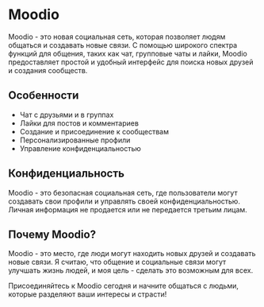 # Moodio

Moodio - это новая социальная сеть, которая позволяет людям общаться и создавать новые связи. С помощью широкого спектра функций для общения, таких как чат, групповые чаты и лайки, Moodio предоставляет простой и удобный интерфейс для поиска новых друзей и создания сообществ.

## Особенности

- Чат с друзьями и в группах
- Лайки для постов и комментариев
- Создание и присоединение к сообществам
- Персонализированные профили
- Управление конфиденциальностью

## Конфиденциальность

Moodio - это безопасная социальная сеть, где пользователи могут создавать свои профили и управлять своей конфиденциальностью. Личная информация не продается или не передается третьим лицам.

## Почему Moodio?

Moodio - это место, где люди могут находить новых друзей и создавать новые связи. Я считаю, что общение и социальные связи могут улучшать жизнь людей, и моя цель - сделать это возможным для всех.

Присоединяйтесь к Moodio сегодня и начните общаться с людьми, которые разделяют ваши интересы и страсти!